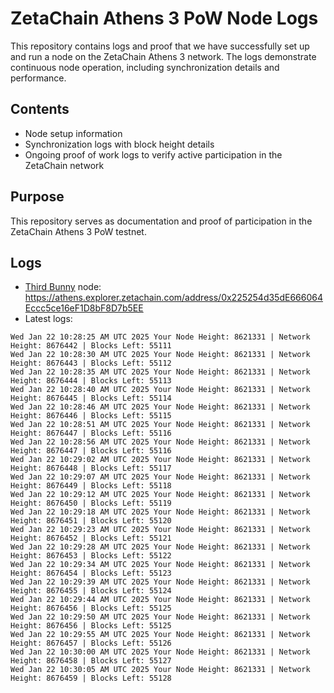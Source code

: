 # ZetaChain Athens 3 PoW Node Logs
This repository contains logs and proof that we have successfully set up and run a node on the ZetaChain Athens 3 network. The logs demonstrate continuous node operation, including synchronization details and performance.

## Contents
- Node setup information
- Synchronization logs with block height details
- Ongoing proof of work logs to verify active participation in the ZetaChain network

## Purpose
This repository serves as documentation and proof of participation in the ZetaChain Athens 3 PoW testnet.

## Logs

- [Third Bunny](https://thirdbunny.xyz/) node: https://athens.explorer.zetachain.com/address/0x225254d35dE666064Eccc5ce16eF1D8bF8D7b5EE
- Latest logs:
```
Wed Jan 22 10:28:25 AM UTC 2025 Your Node Height: 8621331 | Network Height: 8676442 | Blocks Left: 55111
Wed Jan 22 10:28:30 AM UTC 2025 Your Node Height: 8621331 | Network Height: 8676443 | Blocks Left: 55112
Wed Jan 22 10:28:35 AM UTC 2025 Your Node Height: 8621331 | Network Height: 8676444 | Blocks Left: 55113
Wed Jan 22 10:28:40 AM UTC 2025 Your Node Height: 8621331 | Network Height: 8676445 | Blocks Left: 55114
Wed Jan 22 10:28:46 AM UTC 2025 Your Node Height: 8621331 | Network Height: 8676446 | Blocks Left: 55115
Wed Jan 22 10:28:51 AM UTC 2025 Your Node Height: 8621331 | Network Height: 8676447 | Blocks Left: 55116
Wed Jan 22 10:28:56 AM UTC 2025 Your Node Height: 8621331 | Network Height: 8676447 | Blocks Left: 55116
Wed Jan 22 10:29:02 AM UTC 2025 Your Node Height: 8621331 | Network Height: 8676448 | Blocks Left: 55117
Wed Jan 22 10:29:07 AM UTC 2025 Your Node Height: 8621331 | Network Height: 8676449 | Blocks Left: 55118
Wed Jan 22 10:29:12 AM UTC 2025 Your Node Height: 8621331 | Network Height: 8676450 | Blocks Left: 55119
Wed Jan 22 10:29:18 AM UTC 2025 Your Node Height: 8621331 | Network Height: 8676451 | Blocks Left: 55120
Wed Jan 22 10:29:23 AM UTC 2025 Your Node Height: 8621331 | Network Height: 8676452 | Blocks Left: 55121
Wed Jan 22 10:29:28 AM UTC 2025 Your Node Height: 8621331 | Network Height: 8676453 | Blocks Left: 55122
Wed Jan 22 10:29:34 AM UTC 2025 Your Node Height: 8621331 | Network Height: 8676454 | Blocks Left: 55123
Wed Jan 22 10:29:39 AM UTC 2025 Your Node Height: 8621331 | Network Height: 8676455 | Blocks Left: 55124
Wed Jan 22 10:29:44 AM UTC 2025 Your Node Height: 8621331 | Network Height: 8676456 | Blocks Left: 55125
Wed Jan 22 10:29:50 AM UTC 2025 Your Node Height: 8621331 | Network Height: 8676456 | Blocks Left: 55125
Wed Jan 22 10:29:55 AM UTC 2025 Your Node Height: 8621331 | Network Height: 8676457 | Blocks Left: 55126
Wed Jan 22 10:30:00 AM UTC 2025 Your Node Height: 8621331 | Network Height: 8676458 | Blocks Left: 55127
Wed Jan 22 10:30:05 AM UTC 2025 Your Node Height: 8621331 | Network Height: 8676459 | Blocks Left: 55128
```
